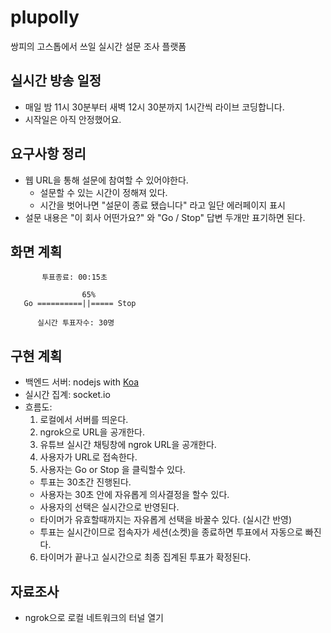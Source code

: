 # plupolly
쌍피의 고스톱에서 쓰일 실시간 설문 조사 플랫폼

## 실시간 방송 일정 
- 매일 밤 11시 30분부터 새벽 12시 30분까지 1시간씩 라이브 코딩합니다. 
- 시작일은 아직 안정했어요. 

## 요구사항 정리
- 웹 URL을 통해 설문에 참여할 수 있어야한다. 
  - 설문할 수 있는 시간이 정해져 있다.
  - 시간을 벗어나면 "설문이 종료 됐습니다" 라고 일단 에러페이지 표시 
- 설문 내용은 "이 회사 어떤가요?" 와 "Go / Stop" 답변 두개만 표기하면 된다.  

## 화면 계획
```
       투표종료: 00:15초

                65%
   Go ==========||===== Stop

      실시간 투표자수: 30명

```


## 구현 계획
- 백엔드 서버: nodejs with [Koa][1]
- 실시간 집계: socket.io
- 흐름도: 
  1. 로컬에서 서버를 띄운다.
  2. ngrok으로 URL을 공개한다. 
  3. 유튜브 실시간 채팅창에 ngrok URL을 공개한다. 
  4. 사용자가 URL로 접속한다.
  5. 사용자는 Go or Stop 을 클릭할수 있다. 
    - 투표는 30초간 진행된다. 
    - 사용자는 30초 안에 자유롭게 의사결정을 할수 있다.  
    - 사용자의 선택은 실시간으로 반영된다. 
    - 타이머가 유효할때까지는 자유롭게 선택을 바꿀수 있다. (실시간 반영)
    - 투표는 실시간이므로 접속자가 세션(소켓)을 종료하면 투표에서 자동으로 빠진다. 
  6. 타이머가 끝나고 실시간으로 최종 집계된 투표가 확정된다.


## 자료조사
- ngrok으로 로컬 네트워크의 터널 열기

[1]:http://koajs.com/#introduction